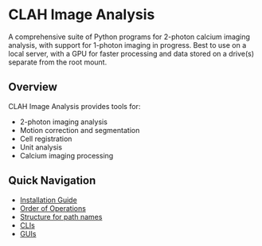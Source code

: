 # CLAH Image Analysis

A comprehensive suite of Python programs for 2-photon calcium imaging analysis, with support for 1-photon imaging in progress. Best to use on a local server, with a GPU for faster processing and data stored on a drive(s) separate from the root mount.

## Overview

CLAH Image Analysis provides tools for:

- 2-photon imaging analysis
- Motion correction and segmentation
- Cell registration
- Unit analysis
- Calcium imaging processing

## Quick Navigation

- [Installation Guide](1_installation.md)
- [Order of Operations](2_order-of-operations.md)
- [Structure for path names](3_structure-folder-path-names.md)
- [CLIs](CLIs/tifStackFunc.md)
- [GUIs](GUIs/MOCOGUI.md)
